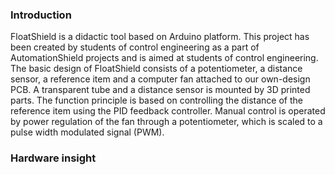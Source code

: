 ### Introduction

FloatShield is a didactic tool based on Arduino platform. This project has been created by  students of control engineering as a part of AutomationShield projects and is aimed at students of control engineering.
The basic design of FloatShield consists of a potentiometer, a distance sensor, a reference item and a computer fan attached to our own-design PCB. A transparent tube and a distance sensor is mounted by 3D printed parts.
The function principle is based on controlling the distance of the reference item using the PID feedback controller. Manual control is operated by power regulation of the fan through a potentiometer, which is scaled to a pulse width modulated signal (PWM).


### Hardware insight 